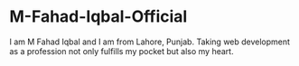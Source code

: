 # M-Fahad-Iqbal-Official
I am M Fahad Iqbal and I am from Lahore, Punjab. Taking web development as a profession not only fulfills my pocket but also my heart.
